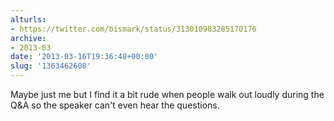 ```yaml
---
alturls:
- https://twitter.com/bismark/status/313010983285170176
archive:
- 2013-03
date: '2013-03-16T19:36:48+00:00'
slug: '1363462608'
---
```


Maybe just me but I find it a bit rude when people walk out loudly during the Q&amp;A so the speaker can't even hear the  questions.

